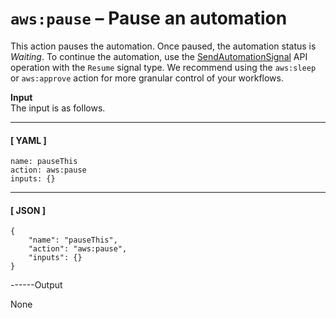 # `aws:pause` – Pause an automation<a name="automation-action-pause"></a>

This action pauses the automation\. Once paused, the automation status is *Waiting*\. To continue the automation, use the [SendAutomationSignal](https://docs.aws.amazon.com/systems-manager/latest/APIReference/API_SendAutomationSignal.html) API operation with the `Resume` signal type\. We recommend using the `aws:sleep` or `aws:approve` action for more granular control of your workflows\.

**Input**  
The input is as follows\.

------
#### [ YAML ]

```
name: pauseThis
action: aws:pause
inputs: {}
```

------
#### [ JSON ]

```
{
    "name": "pauseThis",
    "action": "aws:pause",
    "inputs": {}
}
```

------Output

None  
